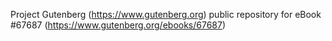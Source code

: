 Project Gutenberg (https://www.gutenberg.org) public repository for
eBook #67687 (https://www.gutenberg.org/ebooks/67687)

